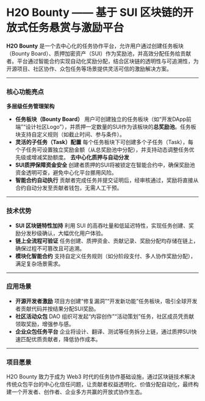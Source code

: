# **H2O Bounty —— 基于 SUI 区块链的开放式任务悬赏与激励平台**

**H2O Bounty** 是一个去中心化的任务协作平台，允许用户通过创建任务板块（Bounty  Board）、质押加密资产（SUI）作为奖励池，并高效分配任务给贡献者。平台通过智能合约实现自动化奖励分配，结合区块链的透明性与可追溯性，为开源项目、社区协作、众包任务等场景提供灵活可信的激励解决方案。

------

### **核心功能亮点**

**多层级任务管理架构**
   - **任务板块（Bounty Board）**
     用户可创建独立的任务板块（如“开发DApp前端”“设计社区Logo”），并质押一定数量的SUI作为该板块的**总奖励池**。任务板块支持自定义规则（如截止时间、参与条件）。
   - **灵活的子任务（Task）配置**
     每个任务板块下可创建多个子任务（Task），每个子任务可设置独立奖励金额（从总奖励池中分配），并支持动态调整任务优先级或增减奖励额度。
**去中心化质押与自动分发**
   - **SUI质押保障资金安全**
     创建者质押的SUI将被锁定在智能合约中，确保奖励池资金透明可查，避免中心化平台挪用风险。
   - **智能合约自动执行**
     贡献者完成任务并提交证明后，经审核通过，奖励将直接从合约自动分发至贡献者钱包，无需人工干预。
------

### **技术优势**

- **SUI 区块链特性加持**
  利用 SUI 的高吞吐量和低延迟特性，实现任务创建、奖励分发秒级确认，大幅优化用户体验。
- **链上全流程可验证**
  任务创建、质押资金、贡献记录、奖励分配均存储在链上，确保过程不可篡改且可追溯。
- **模块化智能合约**
  支持自定义任务规则（如分阶段支付、多人协作奖励分配），满足复杂场景需求。

------

### **应用场景**

- **开源开发者激励**
  项目方创建“修复漏洞”“开发新功能”任务板块，吸引全球开发者贡献代码并按结果分配SUI奖励。
- **社区活动众包**
  DAO 组织可发起“内容创作”“活动策划”任务，社区成员凭贡献领取奖励，增强参与感。
- **企业众包任务平台**
  企业将设计、翻译、测试等任务拆分上链，通过质押SUI快速匹配优质贡献者，降低协作成本。

------

### **项目愿景**

H2O Bounty 致力于成为 Web3 时代的任务协作基础设施，通过区块链技术解决传统众包平台的中心化信任问题，让贡献者权益透明化、价值分配自动化，最终构建一个开发者、创作者、企业多方共赢的开放式协作生态。
